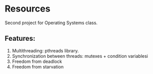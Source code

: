 # Resources

Second project for Operating Systems class. 

## Features:

1. Multithreading: pthreads library.
2. Synchronization between threads: mutexes + condition variablesi
3. Freedom from deadlock
4. Freedom from starvation
